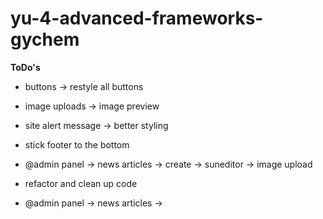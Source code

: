 # yu-4-advanced-frameworks-gychem

<b>ToDo's</b>

- buttons -> restyle all buttons
- image uploads -> image preview
- site alert message -> better styling
- stick footer to the bottom
- @admin panel -> news articles -> create -> suneditor -> image upload


- refactor and clean up code
- @admin panel -> news articles -> 
